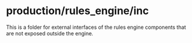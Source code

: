 # production/rules_engine/inc
This is a folder for external interfaces of the rules engine components that are not exposed outside the engine. 
